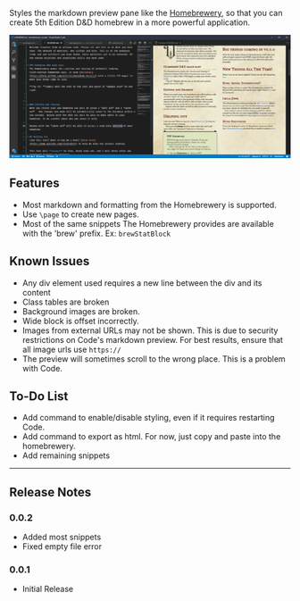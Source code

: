Styles the markdown preview pane like the [Homebrewery](http://homebrewery.naturalcrit.com/), so that you can create 5th Edition D&D homebrew in a more powerful application.

![preview-image](https://raw.githubusercontent.com/OfficerHalf/homebrewery-vscode/master/docs/images/Preview.PNG)

## Features
- Most markdown and formatting from the Homebrewery is supported.
- Use `\page` to create new pages.
- Most of the same snippets The Homebrewery provides are available with the 'brew' prefix. Ex: `brewStatBlock`

## Known Issues
- Any div element used requires a new line between the div and its content
- Class tables are broken
- Background images are broken.
- Wide block is offset incorrectly.
- Images from external URLs may not be shown. This is due to security restrictions on Code's markdown preview. For best results, ensure that all image urls use `https://`
- The preview will sometimes scroll to the wrong place. This is a problem with Code.

## To-Do List
- Add command to enable/disable styling, even if it requires restarting Code.
- Add command to export as html. For now, just copy and paste into the homebrewery.
- Add remaining snippets
---
## Release Notes
### 0.0.2
- Added most snippets
- Fixed empty file error

### 0.0.1
- Initial Release
